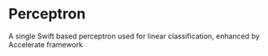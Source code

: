 # Perceptron
A single Swift based perceptron used for linear classification, enhanced by Accelerate framework
